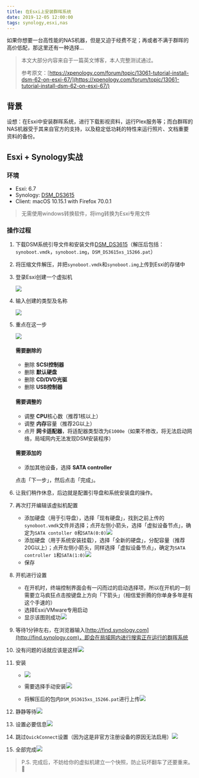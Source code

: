```yaml
---
title: 在Esxi上安装群晖系统
date: 2019-12-05 12:00:00
tags: synology,esxi,nas
---
```


如果你想要一台高性能的NAS机器，但是又迫于经费不足；再或者不满于群晖的高价低配，那这里还有一种选择...

<!--more-->

> 本文大部分内容来自于一篇英文博客，本人完整测试通过。
>
> 参考原文：[https://xpenology.com/forum/topic/13061-tutorial-install-dsm-62-on-esxi-67/](https://xpenology.com/forum/topic/13061-tutorial-install-dsm-62-on-esxi-67/)

## 背景

设想：在Esxi中安装群晖系统，进行下载影视资料，运行Plex服务等；而白群晖的NAS机器受于其来自官方的支持，以及稳定低功耗的特性来运行照片、文档重要资料的备份。

## Esxi + Synology实战

### 环境

- Esxi: 6.7
- Synology: [DSM_DS3615](https://c-t.work/s/80c2be3ddc8246)
- Client: macOS 10.15.1 with Firefox 70.0.1

> 无需使用windows转换软件，将img转换为Esxi专用文件

### 操作过程

1. 下载DSM系统引导文件和安装文件[DSM_DS3615](https://c-t.work/s/80c2be3ddc8246)（解压后包括：`synoboot.vmdk`，`synoboot.img`，`DSM_DS3615xs_15266.pat`）

2. 将压缩文件解压，并把`synoboot.vmdk`和`synoboot.img`上传到Esxi的存储中

3. 登录Esxi创建一个虚拟机

   ![](https://xpenology.com/forum/uploads/monthly_2018_08/image.png.6e989b3218e3cc1587a25cfe9be84d0f.png)


4. 输入创建的类型及名称

   ![](https://xpenology.com/forum/uploads/monthly_2019_06/obraz.thumb.png.66a3ae1d509e572156d772f7fbe0d253.png)

5. 重点在这一步

   ![](https://xpenology.com/forum/uploads/monthly_2018_08/image.thumb.png.315e05a08ae9679b5da7b6e84852d284.png)

   #### 需要删除的

   - 删除 **SCSI控制器**
   - 删除 **默认硬盘**
   - 删除 **CD/DVD光驱**
   - 删除 **USB控制器**

   #### 需要调整的

   - 调整 **CPU**核心数（推荐1核以上）
   - 调整 **内存**容量（推荐2G以上）
   - 点开 **网卡适配器**，将适配器类型改为`E1000e`（如果不修改，将无法启动网络，局域网内无法发现DSM安装程序）

   #### 需要添加的

   - 添加其他设备，选择 **SATA controller**

   点击「下一步」，然后点击「完成」。


5. 让我们稍作休息，后边就是配置引导盘和系统安装盘的操作。

6. 再次打开编辑该虚拟机配置

   - 添加硬盘（用于引导盘），选择「现有硬盘」，找到之前上传的`synoboot.vmdk`文件并选择；点开左侧小箭头，选择「虚拟设备节点」，确定为`SATA contoller 0`和`SATA(0:0)`![](https://xpenology.com/forum/uploads/monthly_2018_08/image.thumb.png.aff0e1988324bb515e12db6e105178e8.png)
   - 添加硬盘（用于系统安装挂载），选择「全新的硬盘」，分配容量（推荐20G以上）；点开左侧小箭头，同样选择「虚拟设备节点」，确定为`SATA controller 1`和`SATA(1:0)`![](https://xpenology.com/forum/uploads/monthly_2018_08/image.thumb.png.98d57dec673ec56600679b0e9919f63c.png)
   - 保存

7. 开机进行设置

   - 在开机时，终端控制界面会有一闪而过的启动选择项，所以在开机的一刻需要立马疯狂点击按键盘上方向「下箭头」（相信爱折腾的你单身多年是有这个手速的）
   - 选择Esxi/VMware专用启动
   - 显示该图则成功![](https://xpenology.com/forum/uploads/monthly_2018_08/image.thumb.png.b581d3da08dc2ba7504142719c223ddd.png)

8. 等待1分钟左右，在浏览器输入[http://find.synology.com](http://find.synology.com)，即会在局域网内进行搜索正在运行的群晖系统

9. 没有问题的话就应该是这样![](https://xpenology.com/forum/uploads/monthly_2019_06/obraz.thumb.png.0ceec8eaa3debd80d46c4dceef33291d.png)

10. 安装

    - ![](https://xpenology.com/forum/uploads/monthly_2019_06/obraz.png.b22a7f749cc2280ca9ed5252797be19a.png)

    - 需要选择手动安装![](https://xpenology.com/forum/uploads/monthly_2019_06/obraz.thumb.png.5a360438a4a0ce42dd3dca2283b11152.png)

    - 将解压后的包内`DSM_DS3615xs_15266.pat`进行上传![](https://xpenology.com/forum/uploads/monthly_2019_06/obraz.thumb.png.7dfff1d1a8a74abd588ff513e1f4c273.png)

11. 静静等待![](https://xpenology.com/forum/uploads/monthly_2019_06/obraz.thumb.png.5bb4cb5f1d4603468dcd7f63f0077ee3.png)

12. 设置必要信息![](https://xpenology.com/forum/uploads/monthly_2019_06/obraz.png.4449788f9ec2a5d869efe1932fd73c8a.png)

13. 跳过`QuickConnect`设置（因为这是非官方注册设备的原因无法启用）![](https://xpenology.com/forum/uploads/monthly_2019_06/obraz.png.c4c295281eddb0dc047f405db00c1c3f.png)

14. 全部完成![](https://xpenology.com/forum/uploads/monthly_2019_06/obraz.thumb.png.703c3b3470af4e32331b7207ea710dd7.png)

> P.S. 完成后，不妨给你的虚拟机建立一个快照，防止玩坏翻车了还要重来。🤪
